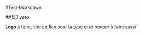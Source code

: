 #Test-Markdown

##_123 veto_

**Logo** à faire, [voir ce lien pour la typo](https://typetester.org/) et _la navbar_ à faire aussi 

